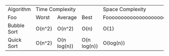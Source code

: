 <table>
	<tbody>
		<tr>
			<td>Algorithm</td>
			<td colspan="3">Time Complexity</td>
			<td>Space Complexity</td>
		</tr>
		<tr>
			<td>Foo</td>
			<td>Worst</td>
			<td>Average</td>
			<td>Best</td>
			<td>Foooooooooooooooooooo</td>
		</tr>
    <tr>
      <td>Bubble Sort</td>
      <td>O(n^2)</td>
      <td>O(n^2)</td>
      <td>O(n)</td>
      <td>O(1)</td>
    </tr>
    <tr>
      <td>Quick Sort</td>
      <td>O(n^2)</td>
      <td>O(n log(n))</td>
      <td>O(n log(n))</td>
      <td>O(log(n))</td>
    </tr>
	</tbody>
</table>
